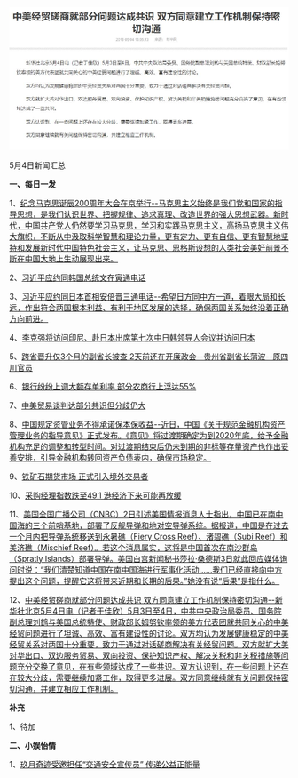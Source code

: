 ![05_04](.\05_04.JPG)

5月4日新闻汇总

**一、每日一发**

1、[纪念马克思诞辰200周年大会在京举行--马克思主义始终是我们党和国家的指导思想，是我们认识世界、把握规律、追求真理、改造世界的强大思想武器。新时代，中国共产党人仍然要学习马克思，学习和实践马克思主义，高扬马克思主义伟大旗帜，不断从中汲取科学智慧和理论力量，更有定力、更有自信、更有智慧地坚持和发展新时代中国特色社会主义，让马克思、恩格斯设想的人类社会美好前景不断在中国大地上生动展现出来。](http://paper.people.com.cn/rmrb/html/2018-05/05/nw.D110000renmrb_20180505_2-01.htm)

2、[习近平应约同韩国总统文在寅通电话](http://paper.people.com.cn/rmrb/html/2018-05/05/nw.D110000renmrb_20180505_3-01.htm)

3、[习近平应约同日本首相安倍晋三通电话--希望日方同中方一道，着眼大局和长远，作出符合两国根本利益、有利于地区发展的选择，确保两国关系始终沿着正确方向前进。](http://paper.people.com.cn/rmrb/html/2018-05/05/nw.D110000renmrb_20180505_4-01.htm)

4、[李克强将访问印尼、赴日本出席第七次中日韩领导人会议并访问日本](http://paper.people.com.cn/rmrb/html/2018-05/05/nw.D110000renmrb_20180505_3-03.htm)

5、[跨省晋升仅3个月的副省长被查 2天前还在开廉政会--贵州省副省长蒲波--原四川官员](http://news.163.com/18/0505/00/DH0JLSS60001875N.html)

6、[银行纷纷上调大额存单利率 部分农商行上浮达55%](http://news.163.com/18/0505/07/DH1CISVB0001875N.html)

7、[中美贸易谈判达部分共识但分歧仍大](http://www.zaobao.com/finance/china/story20180505-856350)

8、[中国规定资管业务不得承诺保本保收益--近日，中国《关于规范金融机构资产管理业务的指导意见》正式发布。《意见》将过渡期确定为到2020年底，给予金融机构充足的调整和转型时间。对过渡期结束后仍未到期的非标等存量资产也作出妥善安排，引导金融机构转回资产负债表内，确保市场稳定。](http://www.zaobao.com/realtime/china/story20180504-856168)

9、[铁矿石期货市场 正式引入境外交易者](http://www.zaobao.com/finance/china/story20180505-856347)

10、[采购经理指数跌至49.1 港经济下来可能再放缓](http://www.zaobao.com/finance/china/story20180505-856344)

11、[美国全国广播公司（CNBC）2日引述美国情报消息人士指出，中国已在南中国海的三个前哨基地，部署了反舰导弹和地对空导弹系统。据报道，中国是在过去一个月内把导弹系统移送到永暑礁（Fiery Cross Reef）、渚碧礁（Subi Reef）和美济礁（Mischief Reef）。若这个消息属实，这将是中国首次在南沙群岛（Spratly Islands）部署导弹。美国白宫新闻秘书莎拉·桑德斯3日就此回应媒体询问时说：“我们清楚知道中国在南中国海进行军事化活动……我们已经直接向中方提出这个问题，提醒它这将带来近期和长期的后果。”她没有说“后果”是指什么。](http://www.zaobao.com/news/world/story20180505-856270)

12、[中美经贸磋商就部分问题达成共识 双方同意建立工作机制保持密切沟通--新华社北京5月4日电（记者于佳欣）5月3日至4日，中共中央政治局委员、国务院副总理刘鹤与美国总统特使、财政部长姆努钦率领的美方代表团就共同关心的中美经贸问题进行了坦诚、高效、富有建设性的讨论。双方均认为发展健康稳定的中美经贸关系对两国十分重要，致力于通过对话磋商解决有关经贸问题。双方就扩大美对华出口、双边服务贸易、双向投资、保护知识产权、解决关税和非关税措施等问题充分交换了意见，在有些领域达成了一些共识。双方认识到，在一些问题上还存在较大分歧，需要继续加紧工作，取得更多进展。双方同意继续就有关问题保持密切沟通，并建立相应工作机制。](http://www.xinhuanet.com/world/2018-05/04/c_1122784360.htm)



**补充**

1、待加



**二、小娱怡情**

1、[玖月奇迹受邀担任“交通安全宣传员” 传递公益正能量](http://news.67.com/hongse/2018/05/04/916900.html)